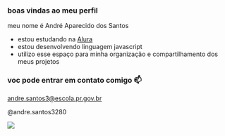 ###  boas vindas ao meu perfil

meu nome é André Aparecido dos Santos

- estou estudando na  [Alura](http//www.alura.com.pr)
- estou desenvolvendo linguagem javascript
- utilizo esse espaço para minha organização e compartilhamento dos meus projetos

### voc pode entrar em contato comigo 📫

andre.santos3@escola.pr.gov.br

@andre.santos3280

![](https://media.tenor.com/mCiM7CmGGI4AAAAS/naruto.gif)
